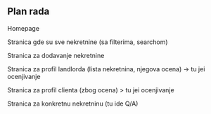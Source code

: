 ## Plan rada

Homepage

Stranica gde su sve nekretnine (sa filterima, searchom)

Stranica za dodavanje nekretnine

Stranica za profil landlorda (lista nekretnina, njegova ocena) -> tu jei ocenjivanje

Stranica za profil clienta (zbog ocena) > tu jei ocenjivanje

Stranica za konkretnu nekretninu (tu ide Q/A)


